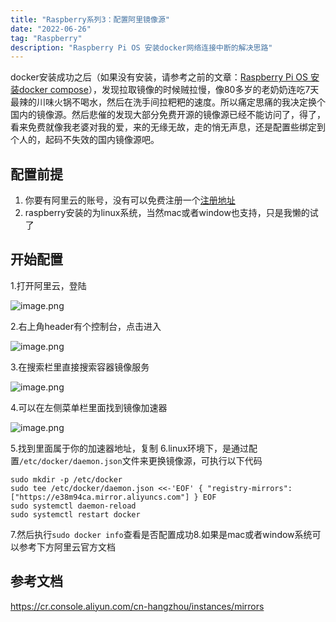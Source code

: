 ```yaml
---
title: "Raspberry系列3：配置阿里镜像源"
date: "2022-06-26"
tag: "Raspberry"
description: "Raspberry Pi OS 安装docker网络连接中断的解决思路"
---
```


docker安装成功之后（如果没有安装，请参考之前的文章：[Raspberry Pi OS 安装docker compose](https://juejin.cn/post/7383992605548478515)），发现拉取镜像的时候贼拉慢，像80多岁的老奶奶连吃7天最辣的川味火锅不喝水，然后在洗手间拉粑粑的速度。所以痛定思痛的我决定换个国内的镜像源。然后悲催的发现大部分免费开源的镜像源已经不能访问了，得了，看来免费就像我老婆对我的爱，来的无缘无故，走的悄无声息，还是配置些绑定到个人的，起码不失效的国内镜像源吧。

## 配置前提

1. 你要有阿里云的账号，没有可以免费注册一个[注册地址](https://cr.console.aliyun.com/cn-hangzhou/instances/mirrors)
2. raspberry安装的为linux系统，当然mac或者window也支持，只是我懒的试了

## 开始配置

1.打开阿里云，登陆

![image.png](https://p3-juejin.byteimg.com/tos-cn-i-k3u1fbpfcp/c4022b936aec4add8699a650533dc6e3~tplv-k3u1fbpfcp-jj-mark:0:0:0:0:q75.image#?w=1473&h=682&s=386152&e=png&b=fefefe)

2.右上角header有个控制台，点击进入

![image.png](https://p3-juejin.byteimg.com/tos-cn-i-k3u1fbpfcp/0cb8bd1ebd7e4f049b419ee3903a2b60~tplv-k3u1fbpfcp-jj-mark:0:0:0:0:q75.image#?w=284&h=65&s=7530&e=png&b=fefdfd)

3.在搜索栏里直接搜索容器镜像服务

![image.png](https://p1-juejin.byteimg.com/tos-cn-i-k3u1fbpfcp/2475888a373542e09200d9bc3c1d6ccf~tplv-k3u1fbpfcp-jj-mark:0:0:0:0:q75.image#?w=500&h=251&s=40915&e=png&b=fdfcfc)

4.可以在左侧菜单栏里面找到镜像加速器

![image.png](https://p1-juejin.byteimg.com/tos-cn-i-k3u1fbpfcp/c2a8153d020d4d7ca84a5c4ee8b84809~tplv-k3u1fbpfcp-jj-mark:0:0:0:0:q75.image#?w=204&h=73&s=3811&e=png&b=e4e4e4)

5.找到里面属于你的加速器地址，复制
6.linux环境下，是通过配置`/etc/docker/daemon.json`文件来更换镜像源，可执行以下代码

```
sudo mkdir -p /etc/docker
sudo tee /etc/docker/daemon.json <<-'EOF' { "registry-mirrors": ["https://e38m94ca.mirror.aliyuncs.com"] } EOF
sudo systemctl daemon-reload
sudo systemctl restart docker
```

7.然后执行`sudo docker info`查看是否配置成功8.如果是mac或者window系统可以参考下方阿里云官方文档

## 参考文档

https://cr.console.aliyun.com/cn-hangzhou/instances/mirrors

